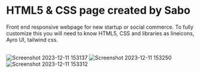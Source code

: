 <h1>HTML5 & CSS page created by Sabo</h1>
Front end responsive webpage for new startup or social commerce. To fully customize this you will need to know HTML5, CSS and libraries as lineicons, Ayro UI, tailwind css.
<br>
<br>

![Screenshot 2023-12-11 153137](https://github.com/JDsabo/businesswa-html-page/assets/82731778/632b6a6f-2fb7-49b1-9c6e-d6435499c265)
![Screenshot 2023-12-11 153250](https://github.com/JDsabo/businesswa-html-page/assets/82731778/7c238ecc-62ed-403a-a1c9-62acd758d889)
![Screenshot 2023-12-11 153312](https://github.com/JDsabo/businesswa-html-page/assets/82731778/5666510d-fe4d-4928-9d23-ef660fc66ec4)
